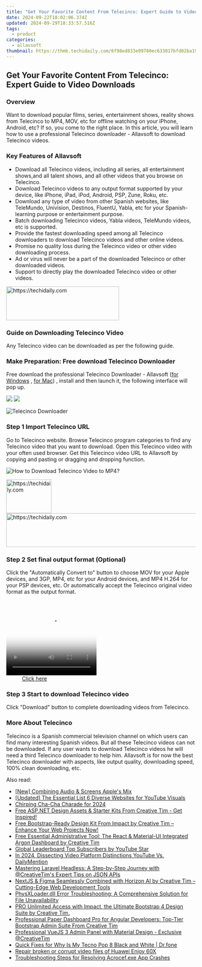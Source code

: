 ```yaml
---
title: "Get Your Favorite Content From Telecinco: Expert Guide to Video Downloads"
date: 2024-09-22T18:02:06.374Z
updated: 2024-09-29T18:33:57.516Z
tags:
  - product
categories:
  - allavsoft
thumbnail: https://thmb.techidaily.com/6f98ed833e99780ec633017bfd02ba19a6f592b2168edc5e24a71f77a22d913e.jpg
---
```


## Get Your Favorite Content From Telecinco: Expert Guide to Video Downloads

### Overview

Want to download popular films, series, entertainment shows, reality shows from Telecinco to MP4, MOV, etc for offline watching on your iPhone, Android, etc? If so, you come to the right place. In this article, you will learn how to use a professional Telecinco downloader - Allavsoft to download Telecinco videos.

### Key Features of Allavsoft

* Download all Telecinco videos, including all series, all entertainment shows,and all talent shows, and all other videos that you browse on Telecinco.
* Download Telecinco videos to any output format supported by your device, like iPhone, iPad, iPod, Android, PSP, Zune, Roku, etc.
* Download any type of video from other Spanish websites, like TeleMundo, Univision, Destinos, FluentU, Yabla, etc for your Spanish-learning purpose or entertainment purpose.
* Batch downloading Telecinco videos, Yabla videos, TeleMundo videos, etc is supported.
* Provide the fastest downloading speed among all Telecinco downloaders to download Telecinco videos and other online videos.
* Promise no quality loss during the Telecinco video or other video downloading process.
* Ad or virus will never be a part of the downloaded Telecinco or other downloaded videos.
* Support to directly play the downloaded Telecinco video or other videos.

<!-- affiliate ads begin -->
<a href="https://aligracehair.sjv.io/c/5597632/1918714/19272" target="_top" id="1918714">
  <img src="//a.impactradius-go.com/display-ad/19272-1918714" border="0" alt="https://techidaily.com" width="300" height="90"/>
</a>
<img height="0" width="0" src="https://aligracehair.sjv.io/i/5597632/1918714/19272" style="position:absolute;visibility:hidden;" border="0" />
<!-- affiliate ads end -->

### Guide on Downloading Telecinco Video

Any Telecinco video can be downloaded as per the following guide.

### Make Preparation: Free download Telecinco Downloader

Free download the professional Telecinco Downloader - Allavsoft ([for Windows](https://tools.techidaily.com/allavsoft/products/) , [for Mac](https://tools.techidaily.com/allavsoft/products/)) , install and then launch it, the following interface will pop up.

[![](https://www.allavsoft.com/how-to/../images/how-to/free-download-win.jpg)](https://tools.techidaily.com/allavsoft/products/) [![](https://www.allavsoft.com/how-to/../images/how-to/free-download-mac.jpg)](https://tools.techidaily.com/allavsoft/products/)

![Telecinco Downloader](https://www.allavsoft.com/how-to/../images/allavsoft/screen-shot-600.jpg)

### Step 1 Import Telecinco URL

Go to Telecinco website. Browse Telecinco program categories to find any Telecinco video that you want to download. Open this Telecinco video with your often used browser. Get this Telecinco video URL to Allavsoft by copying and pasting or dragging and dropping function.

![How to Download Telecinco Video to MP4?](https://www.allavsoft.com/how-to/../images/how-to/download-rtmp-video/download-rtmp-video.jpg)

<!-- affiliate ads begin -->
<a href="https://aligracehair.sjv.io/c/5597632/2135406/19272" target="_top" id="2135406">
  <img src="//a.impactradius-go.com/display-ad/19272-2135406" border="0" alt="https://techidaily.com" width="120" height="90"/>
</a>
<img height="0" width="0" src="https://aligracehair.sjv.io/i/5597632/2135406/19272" style="position:absolute;visibility:hidden;" border="0" />
<!-- affiliate ads end -->

<!-- affiliate ads begin -->
<a href="https://appsumo.8odi.net/c/5597632/2151860/7443" target="_top" id="2151860">
  <img src="//a.impactradius-go.com/display-ad/7443-2151860" border="0" alt="https://techidaily.com" width="728" height="90"/>
</a>
<img height="0" width="0" src="https://appsumo.8odi.net/i/5597632/2151860/7443" style="position:absolute;visibility:hidden;" border="0" />
<!-- affiliate ads end -->

### Step 2 Set final output format (Optional)

Click the "Automatically Convert to" button to choose MOV for your Apple devices, and 3GP, MP4, etc for your Android devices, and MP4 H.264 for your PSP devices, etc. Or automatically accept the Telecinco original video format as the output format.

<!-- affiliate ads begin -->
<span id="1265663">
					<video width="240" height="200" style="cursor:pointer"
           poster="//a.impactradius-go.com/display-clicktoplayimage/1265663.png"
           onclick="if(!this.playClicked){this.play();this.setAttribute('controls',true);this.playClicked=true;}">
	   <source src="//a.impactradius-go.com/display-ad/4482-1265663">
	   <img src="//a.impactradius-go.com/display-clicktoplayimage/1265663.png" style="border: none; height: 100%; width: 100%; object-fit: contain">
	</video>
	<div style="width:150px;text-align:center"><a href="javascript:window.open(decodeURIComponent('https%3A%2F%2Fmartinic.evyy.net%2Fc%2F5597632%2F1265663%2F4482'), '_blank');void(0);">Click here</a></div>
</span>
<img height="0" width="0" src="https://imp.pxf.io/i/5597632/1265663/4482" style="position:absolute;visibility:hidden;" border="0" />
<!-- affiliate ads end -->

### Step 3 Start to download Telecinco video

Click "Download" button to complete downloading videos from Telecinco.

### More About Telecinco

Telecinco is a Spanish commercial television channel on which users can find many interesting Spanish videos. But all these Telecinco videos can not be downloaded. If any user wants to download Telecinco videos he will need a third Telecinco downloader to help him. Allavsoft is for now the best Telecinco downloader with aspects, like output quality, downloading speed, 100% clean downloading, etc.

<ins class="adsbygoogle"
     style="display:block"
     data-ad-format="autorelaxed"
     data-ad-client="ca-pub-7571918770474297"
     data-ad-slot="1223367746"></ins>

<ins class="adsbygoogle"
     style="display:block"
     data-ad-client="ca-pub-7571918770474297"
     data-ad-slot="8358498916"
     data-ad-format="auto"
     data-full-width-responsive="true"></ins>

<span class="atpl-alsoreadstyle">Also read:</span>
<div><ul>
<li><a href="https://extra-tips.techidaily.com/new-combining-audio-and-screens-apples-mix/"><u>[New] Combining Audio & Screens Apple's Mix</u></a></li>
<li><a href="https://youtube-blog.techidaily.com/ed-the-essential-list-6-diverse-websites-for-youtube-visuals/"><u>[Updated] The Essential List 6 Diverse Websites for YouTube Visuals</u></a></li>
<li><a href="https://extra-resources.techidaily.com/chirping-cha-cha-charade-for-2024/"><u>Chirping Cha-Cha Charade for 2024</u></a></li>
<li><a href="https://fox-search.techidaily.com/free-aspnet-design-assets-and-starter-kits-from-creative-tim-get-inspired/"><u>Free ASP.NET Design Assets & Starter Kits From Creative Tim - Get Inspired!</u></a></li>
<li><a href="https://fox-search.techidaily.com/free-bootstrap-ready-design-kit-from-impact-by-creative-tim-enhance-your-web-projects-now/"><u>Free Bootstrap-Ready Design Kit From Impact by Creative Tim – Enhance Your Web Projects Now!</u></a></li>
<li><a href="https://fox-search.techidaily.com/free-essential-administrative-tool-the-react-and-material-ui-integrated-argon-dashboard-by-creative-tim/"><u>Free Essential Administrative Tool: The React & Material-UI Integrated Argon Dashboard by Creative Tim</u></a></li>
<li><a href="https://youtube-sure.techidaily.com/l-leaderboard-top-subscribers-by-youtube-star/"><u>Global Leaderboard Top Subscribers by YouTube Star</u></a></li>
<li><a href="https://youtube-video-recordings.techidaily.com/in-2024-dissecting-video-platform-distinctions-youtube-vs-dailymention/"><u>In 2024, Dissecting Video Platform Distinctions YouTube Vs. DailyMention</u></a></li>
<li><a href="https://fox-search.techidaily.com/mastering-laravel-headless-a-step-by-step-journey-with-creativetims-expert-tips-on-json-apis/"><u>Mastering Laravel Headless: A Step-by-Step Journey with @CreativeTim's Expert Tips on JSON APIs</u></a></li>
<li><a href="https://fox-search.techidaily.com/nextjs-and-figma-seamlessly-combined-with-horizon-ai-by-creative-tim-cutting-edge-web-development-tools/"><u>NextJS & Figma Seamlessly Combined with Horizon AI by Creative Tim – Cutting-Edge Web Development Tools</u></a></li>
<li><a href="https://tech-recovery.techidaily.com/physxloaderdll-error-troubleshooting-a-comprehensive-solution-for-file-unavailability/"><u>PhysXLoader.dll Error Troubleshooting: A Comprehensive Solution for File Unavailability</u></a></li>
<li><a href="https://fox-search.techidaily.com/pro-unlimited-access-with-impact-the-ultimate-bootstrap-4-design-suite-by-creative-tim/"><u>PRO Unlimited Access with Impact, the Ultimate Bootstrap 4 Design Suite by Creative Tim.</u></a></li>
<li><a href="https://fox-search.techidaily.com/professional-paper-dashboard-pro-for-angular-developers-top-tier-bootstrap-admin-suite-from-creative-tim/"><u>Professional Paper Dashboard Pro for Angular Developers: Top-Tier Bootstrap Admin Suite From Creative Tim</u></a></li>
<li><a href="https://fox-search.techidaily.com/professional-vuejs-3-admin-panel-with-material-design-exclusive-creativetim/"><u>Professional VueJS 3 Admin Panel with Material Design - Exclusive @CreativeTim</u></a></li>
<li><a href="https://fix-guide.techidaily.com/quick-fixes-for-why-is-my-tecno-pop-8-black-and-white-drfone-by-drfone-fix-android-problems-fix-android-problems/"><u>Quick Fixes for Why Is My Tecno Pop 8 Black and White | Dr.fone</u></a></li>
<li><a href="https://techidaily.com/repair-broken-or-corrupt-video-files-of-huawei-enjoy-60x-by-stellar-video-repair-mobile-video-repair/"><u>Repair broken or corrupt video files of Huawei Enjoy 60X</u></a></li>
<li><a href="https://win-solutions.techidaily.com/troubleshooting-steps-for-resolving-acrocefexe-app-crashes/"><u>Troubleshooting Steps for Resolving Acrocef.exe App Crashes</u></a></li>
</ul></div>

